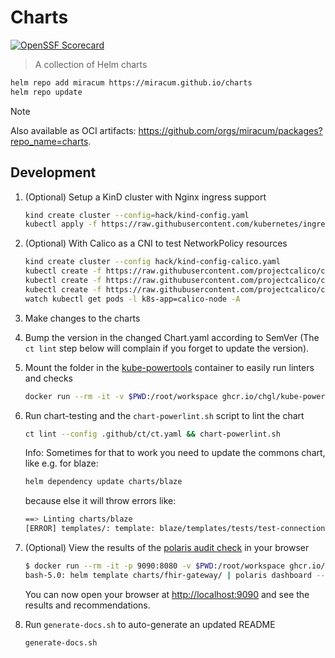 # Charts

[![OpenSSF Scorecard](https://api.securityscorecards.dev/projects/github.com/miracum/charts/badge)](https://api.securityscorecards.dev/projects/github.com/miracum/charts)

> A collection of Helm charts

```sh
helm repo add miracum https://miracum.github.io/charts
helm repo update
```

> [!NOTE]
> Also available as OCI artifacts: <https://github.com/orgs/miracum/packages?repo_name=charts>.

## Development

1. (Optional) Setup a KinD cluster with Nginx ingress support

   ```sh
   kind create cluster --config=hack/kind-config.yaml
   kubectl apply -f https://raw.githubusercontent.com/kubernetes/ingress-nginx/master/deploy/static/provider/kind/deploy.yaml
   ```

1. (Optional) With Calico as a CNI to test NetworkPolicy resources

   ```sh
   kind create cluster --config hack/kind-config-calico.yaml
   kubectl create -f https://raw.githubusercontent.com/projectcalico/calico/v3.30.2/manifests/operator-crds.yaml
   kubectl create -f https://raw.githubusercontent.com/projectcalico/calico/v3.30.2/manifests/tigera-operator.yaml
   kubectl create -f https://raw.githubusercontent.com/projectcalico/calico/v3.30.2/manifests/custom-resources.yaml
   watch kubectl get pods -l k8s-app=calico-node -A
   ```

1. Make changes to the charts

1. Bump the version in the changed Chart.yaml according to SemVer (The `ct lint` step below will complain if you forget to update the version).

1. Mount the folder in the [kube-powertools](https://github.com/chgl/kube-powertools) container to easily run linters and checks

   ```sh
   docker run --rm -it -v $PWD:/root/workspace ghcr.io/chgl/kube-powertools:v2.3.73@sha256:383a1ab91b3c95c684e8b3c18e84dc27c402ebcfd284970bc0ceeb3ec34fc249
   ```

1. Run chart-testing and the `chart-powerlint.sh` script to lint the chart

   ```sh
   ct lint --config .github/ct/ct.yaml && chart-powerlint.sh
   ```

   Info: Sometimes for that to work you need to update the commons chart, like e.g. for blaze:

   ```sh
   helm dependency update charts/blaze
   ```

   because else it will throw errors like:

   ```sh
   ==> Linting charts/blaze
   [ERROR] templates/: template: blaze/templates/tests/test-connection.yaml:25:21: executing "blaze/templates/tests/test-connection.yaml" at <include "common.resources.preset" (dict "type" .Values.tests.resourcesPreset)>: error calling include: template: no template "common.resources.preset" associated with template "gotpl"
   ```

1. (Optional) View the results of the [polaris audit check](https://github.com/FairwindsOps/polaris) in your browser

   ```sh
   $ docker run --rm -it -p 9090:8080 -v $PWD:/root/workspace ghcr.io/chgl/kube-powertools:v2.3.73@sha256:383a1ab91b3c95c684e8b3c18e84dc27c402ebcfd284970bc0ceeb3ec34fc249
   bash-5.0: helm template charts/fhir-gateway/ | polaris dashboard --config .polaris.yaml --audit-path -
   ```

   You can now open your browser at <http://localhost:9090> and see the results and recommendations.

1. Run `generate-docs.sh` to auto-generate an updated README

   ```sh
   generate-docs.sh
   ```
